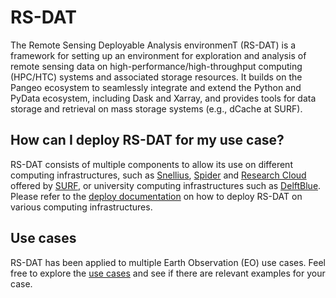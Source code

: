 # RS-DAT

The Remote Sensing Deployable Analysis environmenT (RS-DAT) is a framework for setting up an environment for exploration and analysis of remote sensing data on high-performance/high-throughput computing (HPC/HTC) systems and associated storage resources. It builds on the Pangeo ecosystem to seamlessly integrate and extend the Python and PyData ecosystem, including Dask and Xarray, and provides tools for data storage and retrieval on mass storage systems (e.g., dCache at SURF).

## How can I deploy RS-DAT for my use case?
RS-DAT consists of multiple components to allow its use on different computing infrastructures, such as [Snellius](https://www.surf.nl/en/services/snellius-the-national-supercomputer), [Spider](https://www.surf.nl/en/services/high-performance-data-processing) and [Research Cloud](https://www.surf.nl/en/services/surf-research-cloud) offered by [SURF](https://www.surf.nl/en/about), or university computing infrastructures such as [DelftBlue](https://www.tudelft.nl/dhpc/system). Please refer to the [deploy documentation](https://rs-dat.github.io/RS-DAT/deploying/jupyter_dask_on_slurm/) on how to deploy RS-DAT on various computing infrastructures.

## Use cases
RS-DAT has been applied to multiple Earth Observation (EO) use cases. Feel free to explore the [use cases](https://rs-dat.github.io/RS-DAT/examples/) and see if there are relevant examples for your case.
